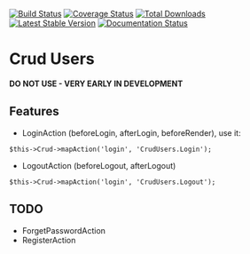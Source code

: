 [![Build Status](https://img.shields.io/travis/FriendsOfCake/crud-users/master.svg?style=flat-square)](https://travis-ci.org/FriendsOfCake/crud-users)
[![Coverage Status](https://img.shields.io/coveralls/FriendsOfCake/crud-users.svg?style=flat-square)](https://coveralls.io/r/FriendsOfCake/crud-users?branch=master)
[![Total Downloads](https://img.shields.io/packagist/dt/FriendsOfCake/crud-users.svg?style=flat-square)](https://packagist.org/packages/FriendsOfCake/crud-users)
[![Latest Stable Version](https://img.shields.io/packagist/v/FriendsOfCake/crud-users.svg?style=flat-square)](https://packagist.org/packages/FriendsOfCake/crud-users)
[![Documentation Status](https://readthedocs.org/projects/crud-users/badge/?version=latest&style=flat-square)](https://readthedocs.org/projects/crud-users/?badge=latest)

# Crud Users

**DO NOT USE - VERY EARLY IN DEVELOPMENT**

## Features

- LoginAction (beforeLogin, afterLogin, beforeRender), use it:

```
$this->Crud->mapAction('login', 'CrudUsers.Login');
```

- LogoutAction (beforeLogout, afterLogout)

```
$this->Crud->mapAction('login', 'CrudUsers.Logout');
```

## TODO

- ForgetPasswordAction
- RegisterAction
